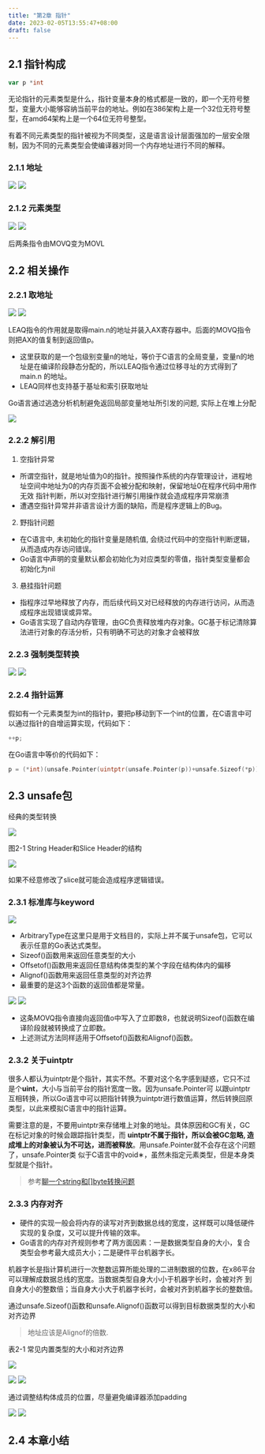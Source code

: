 ```yaml
---
title: "第2章 指针"
date: 2023-02-05T13:55:47+08:00
draft: false
---
```


## 2.1 指针构成

```go
var p *int
```

无论指针的元素类型是什么，指针变量本身的格式都是一致的，即一个无符号整型，变量大小能够容纳当前平台的地址。例如在386架构上是一个32位无符号整
型，在amd64架构上是一个64位无符号整型。

有着不同元素类型的指针被视为不同类型，这是语言设计层面强加的一层安全限制，因为不同的元素类型会使编译器对同一个内存地址进行不同的解释。

### 2.1.1 地址

![](https://res.weread.qq.com/wrepub/CB_3300047233_Figure-P35_4878.jpg)
![](https://res.weread.qq.com/wrepub/CB_3300047233_Figure-P35_4890.jpg)

### 2.1.2 元素类型

![](https://res.weread.qq.com/wrepub/CB_3300047233_Figure-P36_4901.jpg)
![](https://res.weread.qq.com/wrepub/CB_3300047233_Figure-P36_4909.jpg)

后两条指令由MOVQ变为MOVL

## 2.2 相关操作

### 2.2.1 取地址

![](https://res.weread.qq.com/wrepub/CB_3300047233_Figure-P37_4923.jpg)
![](https://res.weread.qq.com/wrepub/CB_3300047233_Figure-P37_4934.jpg)

LEAQ指令的作用就是取得main.n的地址并装入AX寄存器中。后面的MOVQ指令则把AX的值复制到返回值p。

- 这里获取的是一个包级别变量n的地址，等价于C语言的全局变量，变量n的地址是在编译阶段静态分配的，所以LEAQ指令通过位移寻址的方式得到了main.n
  的地址。
- LEAQ同样也支持基于基址和索引获取地址

Go语言通过逃逸分析机制避免返回局部变量地址所引发的问题, 实际上在堆上分配

![](https://res.weread.qq.com/wrepub/CB_3300047233_Figure-P37_4942.jpg)

### 2.2.2 解引用

1. 空指针异常

- 所谓空指针，就是地址值为0的指针。按照操作系统的内存管理设计，进程地址空间中地址为0的内存页面不会被分配和映射，保留地址0在程序代码中用作无效
指针判断，所以对空指针进行解引用操作就会造成程序异常崩溃
- 遭遇空指针异常并非语言设计方面的缺陷，而是程序逻辑上的Bug。

2. 野指针问题

- 在C语言中, 未初始化的指针变量是随机值, 会绕过代码中的空指针判断逻辑，从而造成内存访问错误。
- Go语言中声明的变量默认都会初始化为对应类型的零值，指针类型变量都会初始化为nil

3. 悬挂指针问题

- 指程序过早地释放了内存，而后续代码又对已经释放的内存进行访问，从而造成程序出现错误或异常。
- Go语言实现了自动内存管理，由GC负责释放堆内存对象。GC基于标记清除算法进行对象的存活分析，只有明确不可达的对象才会被释放

### 2.2.3 强制类型转换

![](https://res.weread.qq.com/wrepub/CB_3300047233_Figure-P39_4958.jpg)
![](https://res.weread.qq.com/wrepub/CB_3300047233_Figure-P39_4966.jpg)

### 2.2.4 指针运算

假如有一个元素类型为int的指针p，要把p移动到下一个int的位置，在C语言中可以通过指针的自增运算实现，代码如下：

```c
++p;
```

在Go语言中等价的代码如下：

```go
p = (*int)(unsafe.Pointer(uintptr(unsafe.Pointer(p))+unsafe.Sizeof(*p)))
```



## 2.3 unsafe包

经典的类型转换

![](https://res.weread.qq.com/wrepub/CB_3300047233_Figure-P40_2499.jpg)

图2-1 String Header和Slice Header的结构

![](https://res.weread.qq.com/wrepub/CB_3300047233_Figure-P40_2503.jpg)

如果不经意修改了slice就可能会造成程序逻辑错误。

### 2.3.1 标准库与keyword

![](https://res.weread.qq.com/wrepub/CB_3300047233_Figure-P41_2515.jpg)

- ArbitraryType在这里只是用于文档目的，实际上并不属于unsafe包，它可以表示任意的Go表达式类型。
- Sizeof()函数用来返回任意类型的大小
- Offsetof()函数用来返回任意结构体类型的某个字段在结构体内的偏移
- Alignof()函数用来返回任意类型的对齐边界
- 最重要的是这3个函数的返回值都是常量。

![](https://res.weread.qq.com/wrepub/CB_3300047233_Figure-P41_2523.jpg)
![](https://res.weread.qq.com/wrepub/CB_3300047233_Figure-P41_2531.jpg)

- 这条MOVQ指令直接向返回值o中写入了立即数8，也就说明Sizeof()函数在编译阶段就被转换成了立即数。
- 上述测试方法同样适用于Offsetof()函数和Alignof()函数。

### 2.3.2 关于uintptr

很多人都认为uintptr是个指针，其实不然。不要对这个名字感到疑惑，它只不过是个**uint**，大小与当前平台的指针宽度一致。因为unsafe.Pointer可
以跟uintptr互相转换，所以Go语言中可以把指针转换为uintptr进行数值运算，然后转换回原类型，以此来模拟C语言中的指针运算。

需要注意的是，不要用uintptr来存储堆上对象的地址。具体原因和GC有关，GC在标记对象的时候会跟踪指针类型，而
**uintptr不属于指针，所以会被GC忽略, 造成堆上的对象被认为不可达，进而被释放**。用unsafe.Pointer就不会存在这个问题了，unsafe.Pointer类
似于C语言中的void∗，虽然未指定元素类型，但是本身类型就是个指针。

> 参考[聊一个string和[]byte转换问题](../../../collections/articles/talk-about-a-string-and-byte-conversion-problem)

### 2.3.3 内存对齐

- 硬件的实现一般会将内存的读写对齐到数据总线的宽度，这样既可以降低硬件实现的复杂度，又可以提升传输的效率。
- Go语言的内存对齐规则参考了两方面因素：一是数据类型自身的大小，复合类型会参考最大成员大小；二是硬件平台机器字长。

机器字长是指计算机进行一次整数运算所能处理的二进制数据的位数，在x86平台可以理解成数据总线的宽度。当数据类型自身大小小于机器字长时，会被对齐
到自身大小的整数倍；当自身大小大于机器字长时，会被对齐到机器字长的整数倍。

通过unsafe.Sizeof()函数和unsafe.Alignof()函数可以得到目标数据类型的大小和对齐边界

> 地址应该是Alignof的倍数.

表2-1 常见内置类型的大小和对齐边界

![](https://res.weread.qq.com/wrepub/CB_3300047233_Figure-T42_16075.jpg)

![](https://res.weread.qq.com/wrepub/CB_3300047233_Figure-P43_5189.jpg)
![](https://res.weread.qq.com/wrepub/CB_3300047233_Figure-P44_5195.jpg)

通过调整结构体成员的位置，尽量避免编译器添加padding

![](https://res.weread.qq.com/wrepub/CB_3300047233_Figure-P44_5203.jpg)
![](https://res.weread.qq.com/wrepub/CB_3300047233_Figure-P44_5207.jpg)

## 2.4 本章小结
